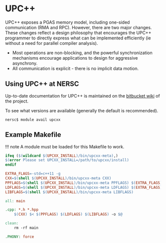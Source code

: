 # UPC++

UPC++ exposes a PGAS memory model, including one-sided communication
(RMA and RPC). However, there are two major changes. These changes
reflect a design philosophy that encourages the UPC++ programmer to
directly express what can be implemented efficiently (ie without a
need for parallel compiler analysis).

* Most operations are non-blocking, and the powerful synchronization
  mechanisms encourage applications to design for aggressive
  asynchrony.
* All communication is explicit - there is no implicit data motion.

## Using UPC++ at NERSC

Up-to-date documentation for UPC++ is maintained on
the
[bitbucket wiki](https://bitbucket.org/berkeleylab/upcxx/wiki/Home) of
the project.

To see what versions are available (generally the default is
recommended).

```shell
nersc$ module avail upcxx
```

## Example Makefile

!!! note
	A module must be loaded for this Makefile to work.

```Makefile
ifeq ($(wildcard $(UPCXX_INSTALL)/bin/upcxx-meta),)
$(error Please set UPCXX_INSTALL=/path/to/upcxx/install)
endif

EXTRA_FLAGS=-std=c++11 -g
CXX=$(shell $(UPCXX_INSTALL)/bin/upcxx-meta CXX)
PPFLAGS=$(shell $(UPCXX_INSTALL)/bin/upcxx-meta PPFLAGS) $(EXTRA_FLAGS)
LDFLAGS=$(shell $(UPCXX_INSTALL)/bin/upcxx-meta LDFLAGS) $(EXTRA_FLAGS)
LIBFLAGS=$(shell $(UPCXX_INSTALL)/bin/upcxx-meta LIBFLAGS)

all: main

.cpp: *.h *.hpp
	$(CXX) $< $(PPFLAGS) $(LDFLAGS) $(LIBFLAGS) -o $@

clean:
	rm -rf main

.PHONY: force
```
